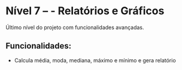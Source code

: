 # Nível 7 – - Relatórios e Gráficos

Último nível do projeto com funcionalidades avançadas.

## Funcionalidades:
- Calcula média, moda, mediana, máximo e mínimo e gera relatório
